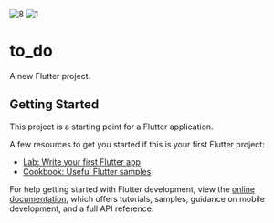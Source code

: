 ![8](https://user-images.githubusercontent.com/73654083/179726695-c67f7b3a-6d18-41aa-8ec4-63862c2ce187.jpeg)
![1](https://user-images.githubusercontent.com/73654083/179726702-1b73b8e6-7243-4845-8b9c-9385a1df9bc3.jpeg)
# to_do

A new Flutter project.

## Getting Started

This project is a starting point for a Flutter application.

A few resources to get you started if this is your first Flutter project:

- [Lab: Write your first Flutter app](https://docs.flutter.dev/get-started/codelab)
- [Cookbook: Useful Flutter samples](https://docs.flutter.dev/cookbook)

For help getting started with Flutter development, view the
[online documentation](https://docs.flutter.dev/), which offers tutorials,
samples, guidance on mobile development, and a full API reference.
